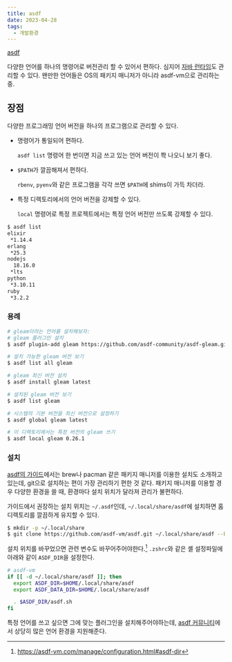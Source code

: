 ```yaml
---
title: asdf
date: 2023-04-28
tags:
  - 개발환경
---
```


[asdf](https://asdf-vm.com/)

다양한 언어를 하나의 명령어로 버전관리 할 수 있어서 편하다.
심지어 [자바 런타임](https://github.com/halcyon/asdf-java)도 관리할 수 있다.
왠만한 언어들은 OS의 패키지 매니저가 아니라 asdf-vm으로 관리하는 중.

## 장점

다양한 프로그래밍 언어 버전을 하나의 프로그램으로 관리할 수 있다.

- 명령어가 통일되어 편하다.

  `asdf list` 명령어 한 번이면 지금 쓰고 있는 언어 버전이 쫙 나오니 보기 좋다.
  
- `$PATH`가 깔끔해져서 편하다.

  `rbenv`, `pyenv`와 같은 프로그램을 각각 쓰면 `$PATH`에 shims이 가득 차더라.

- 특정 디렉토리에서의 언어 버전을 강제할 수 있다.

  `local` 명령어로 특정 프로젝트에서는 특정 언어 버전만 쓰도록 강제할 수 있다.

```bash
$ asdf list
elixir
 *1.14.4
erlang
 *25.3
nodejs
  18.16.0
 *lts
python
 *3.10.11
ruby
 *3.2.2
```

### 용례

```bash
# gleam이라는 언어를 설치해보자:
# gleam 플러그인 설치
$ asdf plugin-add gleam https://github.com/asdf-community/asdf-gleam.git

# 설치 가능한 gleam 버전 보기
$ asdf list all gleam

# gleam 최신 버전 설치
$ asdf install gleam latest

# 설치된 gleam 버전 보기
$ asdf list gleam

# 시스템의 기본 버전을 최신 버전으로 설정하기
$ asdf global gleam latest

# 이 디렉토리에서는 특정 버전의 gleam 쓰기
$ asdf local gleam 0.26.1
```

### 설치

[asdf의 가이드](https://asdf-vm.com/guide/getting-started.html#_1-install-dependencies)에서는
brew나 pacman 같은 패키지 매니저를 이용한 설치도 소개하고 있는데, git으로
설치하는 편이 가장 관리하기 편한 것 같다. 패키지 매니저를 이용할 경우
다양한 환경을 쓸 때, 환경마다 설치 위치가 달라져 관리가 불편하다.

가이드에서 권장하는 설치 위치는 `~/.asdf`인데, 
`~/.local/share/asdf`에 설치하면 홈 디렉토리를 깔끔하게 유지할 수 있다.

```bash
$ mkdir -p ~/.local/share
$ git clone https://github.com/asdf-vm/asdf.git ~/.local/share/asdf --branch v0.11.2
```

설치 위치를 바꾸었으면 관련 변수도 바꾸어주어야한다.[^1]
`.zshrc`와 같은 셸 설정파일에 아래와 같이 `ASDF_DIR`을 설정한다.

```bash
# asdf-vm
if [[ -d ~/.local/share/asdf ]]; then
  export ASDF_DIR=$HOME/.local/share/asdf
  export ASDF_DATA_DIR=$HOME/.local/share/asdf

  . $ASDF_DIR/asdf.sh
fi
```

[^1]: https://asdf-vm.com/manage/configuration.html#asdf-dir

특정 언어를 쓰고 싶으면 그에 맞는 플러그인을 설치해주어야하는데,
[asdf 커뮤니티](https://github.com/asdf-community)에서 상당히 많은 언어 환경을
지원해준다.
